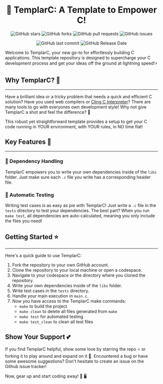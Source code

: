 <h1 align="center">🚀 TemplarC: A Template to Empower C! </h1>

<p align="center">
<img alt="GitHub stars" src="https://img.shields.io/github/stars/VoxLight/TemplarC?style=social">
<img alt="GitHub forks" src="https://img.shields.io/github/forks/VoxLight/TemplarC?style=social">
<img alt="GitHub pull requests" src="https://img.shields.io/github/issues-pr/VoxLight/TemplarC">
<img alt="GitHub issues" src="https://img.shields.io/github/issues-raw/VoxLight/TemplarC">
</p>

<p align="center">
<img alt="GitHub last commit" src="https://img.shields.io/github/last-commit/VoxLight/TemplarC">
<img alt="GitHub Release Date" src="https://img.shields.io/github/release-date/VoxLight/TemplarC">
</p>

Welcome to TemplarC, your new go-to for effortlessly building C applications. This template repository is designed to supercharge your C development process and get your ideas off the ground at lightning speed!⚡

## Why TemplarC? 🤔
---

Have a brilliant idea or a tricky problem that needs a quick and efficient C solution? Have you used web compilers or [Cling C Interpreter](https://github.com/root-project/cling)? There are many tools to go with everyones own development style! Why not give TemplarC a shot and feel the difference? 🚀

This robust yet straightforward template provides a setup to get your C code running in YOUR environment, with YOUR rules, in NO time flat! 

## Key Features 🔑

---

### 🧰 Dependency Handling
TemplarC empowers you to write your own dependencies inside of the `libs` folder. Just make sure each `.c` file you write has a corresponding header file.

### 🧪 Automatic Testing
Writing test cases is as easy as pie with TemplarC! Just write a `.c` file in the `tests` directory to test your dependencies. The best part? When you run `make test`, all dependencies are auto-calculated, meaning you only include the files you need!

## Getting Started ⭐
---

Here's a quick guide to use TemplarC:

1. Fork the repository to your own GitHub account.
2. Clone the repository to your local machine or open a codespace.
3. Navigate to your codespace or the directory where you cloned the repository.
4. Write your own dependencies inside of the `libs` folder.
5. Write test cases in the `tests` directory.
6. Handle your main execution in `main.c`.
6. Now you have access to the TemplarC make commands:
   - `make` to build the project
   - `make clean` to delete all files generated from `make`
   - `make test` for automated testing
   - `make test_clean` to clean all test files

## Show Your Support 💕

If you find TemplarC helpful, show some love by starring the repo ⭐ or forking it to play around and expand on it 🍴. Encountered a bug or have some awesome suggestions? Don't hesitate to create an issue on the Github issue tracker! 

Now, gear up and start coding away! 💪 🖥️
